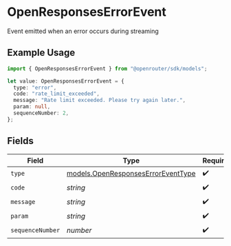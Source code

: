 # OpenResponsesErrorEvent

Event emitted when an error occurs during streaming

## Example Usage

```typescript
import { OpenResponsesErrorEvent } from "@openrouter/sdk/models";

let value: OpenResponsesErrorEvent = {
  type: "error",
  code: "rate_limit_exceeded",
  message: "Rate limit exceeded. Please try again later.",
  param: null,
  sequenceNumber: 2,
};
```

## Fields

| Field                                                                          | Type                                                                           | Required                                                                       | Description                                                                    |
| ------------------------------------------------------------------------------ | ------------------------------------------------------------------------------ | ------------------------------------------------------------------------------ | ------------------------------------------------------------------------------ |
| `type`                                                                         | [models.OpenResponsesErrorEventType](../models/openresponseserroreventtype.md) | :heavy_check_mark:                                                             | N/A                                                                            |
| `code`                                                                         | *string*                                                                       | :heavy_check_mark:                                                             | N/A                                                                            |
| `message`                                                                      | *string*                                                                       | :heavy_check_mark:                                                             | N/A                                                                            |
| `param`                                                                        | *string*                                                                       | :heavy_check_mark:                                                             | N/A                                                                            |
| `sequenceNumber`                                                               | *number*                                                                       | :heavy_check_mark:                                                             | N/A                                                                            |